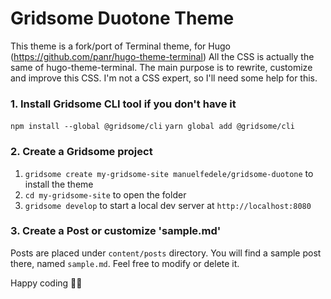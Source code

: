 # Gridsome Duotone Theme

This theme is a fork/port of Terminal theme, for Hugo (https://github.com/panr/hugo-theme-terminal)
All the CSS is actually the same of hugo-theme-terminal. The main purpose is to rewrite, customize and improve this CSS.
I'm not a CSS expert, so I'll need some help for this.

### 1. Install Gridsome CLI tool if you don't have it

`npm install --global @gridsome/cli`
`yarn global add @gridsome/cli`

### 2. Create a Gridsome project

1. `gridsome create my-gridsome-site manuelfedele/gridsome-duotone` to install the theme
2. `cd my-gridsome-site` to open the folder
3. `gridsome develop` to start a local dev server at `http://localhost:8080`

### 3. Create a Post or customize 'sample.md'

Posts are placed under `content/posts` directory. You will find a sample post there, named `sample.md`.
Feel free to modify or delete it.

Happy coding 🎉🙌
